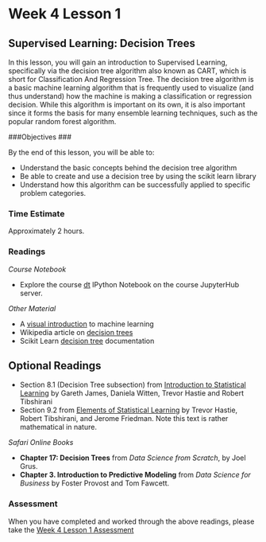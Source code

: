 # Week 4 Lesson 1 #
## Supervised Learning: Decision Trees ##

In this lesson, you will gain an introduction to Supervised Learning,
specifically via the decision tree algorithm also known as CART, which
is short for Classification And Regression Tree. The decision tree
algorithm is a basic machine learning algorithm that is frequently used
to visualize (and thus understand) how the machine is making a
classification or regression decision. While this algorithm is important
on its own, it is also important since it forms the basis for many
ensemble learning techniques, such as the popular random forest
algorithm.

###Objectives ###

By the end of this lesson, you will be able to:

- Understand the basic concepts behind the decision tree algorithm
- Be able to create and use a decision tree by using the scikit learn library
- Understand how this algorithm can be successfully applied to specific problem categories.

### Time Estimate ###

Approximately 2 hours.

### Readings ####

_Course Notebook_

- Explore the course [dt][l1nb]
IPython Notebook on the course JupyterHub server.

_Other Material_

- A [visual introduction][vdt] to machine learning
- Wikipedia article on [decision trees][wdt]
- Scikit Learn [decision tree][sdt] documentation

## Optional Readings ##

- Section 8.1 (Decision Tree subsection) from [Introduction to Statistical Learning][isl]  by
Gareth James, Daniela Witten, Trevor Hastie and Robert Tibshirani
- Section 9.2 from [Elements of Statistical Learning][esl] by Trevor
Hastie, Robert Tibshirani, and Jerome Friedman. Note this text is rather
mathematical in nature.

_Safari Online Books_

- **Chapter 17: Decision Trees** from _Data Science from Scratch_, by Joel Grus.
- **Chapter 3. Introduction to Predictive Modeling** from _Data Science for Business_ by Foster Provost and Tom
Fawcett.

### Assessment ###

When you have completed and worked through the above readings, please take the [Week 4 Lesson 1 Assessment][la]

[l1nb]: notebooks/intro2dt.ipynb

[la]: https://learn.illinois.edu/mod/quiz/view.php?id=1325254

[vdt]: http://www.r2d3.us/visual-intro-to-machine-learning-part-1/
[wdt]: https://en.wikipedia.org/wiki/Decision_tree
[sdt]: http://scikit-learn.org/stable/modules/tree.html#decision-trees

[isl]: http://www-bcf.usc.edu/~gareth/ISL/
[esl]: http://statweb.stanford.edu/~tibs/ElemStatLearn/
